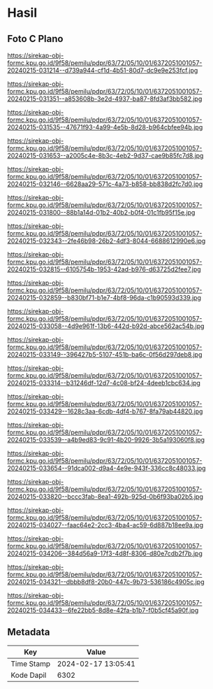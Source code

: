 # Hasil

## Foto C Plano

https://sirekap-obj-formc.kpu.go.id/9f58/pemilu/pdpr/63/72/05/10/01/6372051001057-20240215-031214--d739a944-cf1d-4b51-80d7-dc9e9e253fcf.jpg

https://sirekap-obj-formc.kpu.go.id/9f58/pemilu/pdpr/63/72/05/10/01/6372051001057-20240215-031351--a853608b-3e2d-4937-ba87-8fd3af3bb582.jpg

https://sirekap-obj-formc.kpu.go.id/9f58/pemilu/pdpr/63/72/05/10/01/6372051001057-20240215-031535--47671f93-4a99-4e5b-8d28-b964cbfee94b.jpg

https://sirekap-obj-formc.kpu.go.id/9f58/pemilu/pdpr/63/72/05/10/01/6372051001057-20240215-031653--a2005c4e-8b3c-4eb2-9d37-cae9b85fc7d8.jpg

https://sirekap-obj-formc.kpu.go.id/9f58/pemilu/pdpr/63/72/05/10/01/6372051001057-20240215-032146--6628aa29-571c-4a73-b858-bb838d2fc7d0.jpg

https://sirekap-obj-formc.kpu.go.id/9f58/pemilu/pdpr/63/72/05/10/01/6372051001057-20240215-031800--88b1a14d-01b2-40b2-b0f4-01c1fb95f15e.jpg

https://sirekap-obj-formc.kpu.go.id/9f58/pemilu/pdpr/63/72/05/10/01/6372051001057-20240215-032343--2fe46b98-26b2-4df3-8044-6688612990e6.jpg

https://sirekap-obj-formc.kpu.go.id/9f58/pemilu/pdpr/63/72/05/10/01/6372051001057-20240215-032815--6105754b-1953-42ad-b976-d63725d2fee7.jpg

https://sirekap-obj-formc.kpu.go.id/9f58/pemilu/pdpr/63/72/05/10/01/6372051001057-20240215-032859--b830bf71-b1e7-4bf8-96da-c1b90593d339.jpg

https://sirekap-obj-formc.kpu.go.id/9f58/pemilu/pdpr/63/72/05/10/01/6372051001057-20240215-033058--4d9e961f-13b6-442d-b92d-abce562ac54b.jpg

https://sirekap-obj-formc.kpu.go.id/9f58/pemilu/pdpr/63/72/05/10/01/6372051001057-20240215-033149--396427b5-5107-451b-ba6c-0f56d297deb8.jpg

https://sirekap-obj-formc.kpu.go.id/9f58/pemilu/pdpr/63/72/05/10/01/6372051001057-20240215-033314--b31246df-12d7-4c08-bf24-4deeb1cbc634.jpg

https://sirekap-obj-formc.kpu.go.id/9f58/pemilu/pdpr/63/72/05/10/01/6372051001057-20240215-033429--1628c3aa-6cdb-4df4-b767-8fa79ab44820.jpg

https://sirekap-obj-formc.kpu.go.id/9f58/pemilu/pdpr/63/72/05/10/01/6372051001057-20240215-033539--a4b9ed83-9c91-4b20-9926-3b5a193060f8.jpg

https://sirekap-obj-formc.kpu.go.id/9f58/pemilu/pdpr/63/72/05/10/01/6372051001057-20240215-033654--91dca002-d9a4-4e9e-943f-336cc8c48033.jpg

https://sirekap-obj-formc.kpu.go.id/9f58/pemilu/pdpr/63/72/05/10/01/6372051001057-20240215-033820--bccc3fab-8ea1-492b-925d-0b6f93ba02b5.jpg

https://sirekap-obj-formc.kpu.go.id/9f58/pemilu/pdpr/63/72/05/10/01/6372051001057-20240215-034027--faac64e2-2cc3-4ba4-ac59-6d887b18ee9a.jpg

https://sirekap-obj-formc.kpu.go.id/9f58/pemilu/pdpr/63/72/05/10/01/6372051001057-20240215-034206--384d56a9-17f3-4d8f-8306-d80e7cdb2f7b.jpg

https://sirekap-obj-formc.kpu.go.id/9f58/pemilu/pdpr/63/72/05/10/01/6372051001057-20240215-034321--dbbb8df8-20b0-447c-9b73-536186c4905c.jpg

https://sirekap-obj-formc.kpu.go.id/9f58/pemilu/pdpr/63/72/05/10/01/6372051001057-20240215-034433--6fe22bb5-8d8e-42fa-b1b7-f0b5cf45a90f.jpg


## Metadata

| Key        | Value               |
| ---------- | ------------------- |
| Time Stamp | 2024-02-17 13:05:41 |
| Kode Dapil | 6302                |



